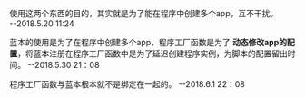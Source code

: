 使用这两个东西的目的，其实就是为了能在程序中创建多个app，互不干扰。   
--2018.5.20 11:24

蓝本的使用是为了在程序中创建多个app，程序工厂函数是为了 **动态修改app的配置**，将蓝本注册在程序工厂函数中是为了延迟创建程序实例，为脚本的配置留出时间。
--2018.5.30 21：08

程序工厂函数与蓝本根本就不是绑定在一起的。
--2018.6.1 22：08